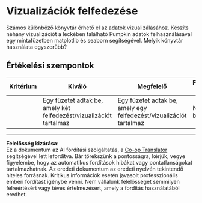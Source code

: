 <!--
CO_OP_TRANSLATOR_METADATA:
{
  "original_hash": "4485a1ed4dd1b5647365e3d87456515d",
  "translation_date": "2025-09-05T15:27:01+00:00",
  "source_file": "2-Regression/2-Data/assignment.md",
  "language_code": "hu"
}
-->
# Vizualizációk felfedezése

Számos különböző könyvtár érhető el az adatok vizualizálásához. Készíts néhány vizualizációt a leckében található Pumpkin adatok felhasználásával egy mintafüzetben matplotlib és seaborn segítségével. Melyik könyvtár használata egyszerűbb?

## Értékelési szempontok

| Kritérium | Kiváló | Megfelelő | Fejlesztésre szorul |
| --------- | ------- | --------- | ------------------- |
|           | Egy füzetet adtak be, amely két felfedezést/vizualizációt tartalmaz         | Egy füzetet adtak be, amely egy felfedezést/vizualizációt tartalmaz       | Nem adtak be füzetet                 |

---

**Felelősség kizárása**:  
Ez a dokumentum az AI fordítási szolgáltatás, a [Co-op Translator](https://github.com/Azure/co-op-translator) segítségével lett lefordítva. Bár törekszünk a pontosságra, kérjük, vegye figyelembe, hogy az automatikus fordítások hibákat vagy pontatlanságokat tartalmazhatnak. Az eredeti dokumentum az eredeti nyelvén tekintendő hiteles forrásnak. Kritikus információk esetén javasolt professzionális emberi fordítást igénybe venni. Nem vállalunk felelősséget semmilyen félreértésért vagy téves értelmezésért, amely a fordítás használatából eredhet.